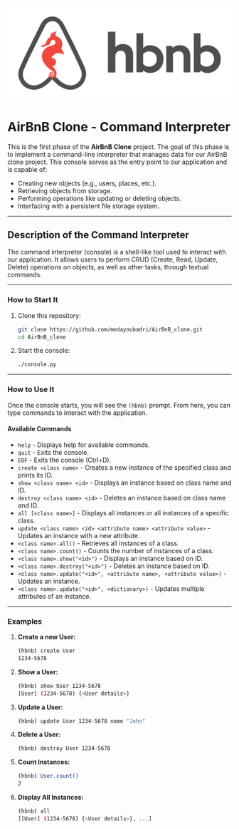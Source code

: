 <p align="center">
  <img src="/assets/HBNB.png" alt="AirBnb Clone">
</p>

# AirBnB Clone - Command Interpreter

This is the first phase of the **AirBnB Clone** project. The goal of this phase is to implement a command-line interpreter that manages data for our AirBnB clone project. This console serves as the entry point to our application and is capable of:

- Creating new objects (e.g., users, places, etc.).
- Retrieving objects from storage.
- Performing operations like updating or deleting objects.
- Interfacing with a persistent file storage system.

---

## Description of the Command Interpreter

The command interpreter (console) is a shell-like tool used to interact with our application. It allows users to perform CRUD (Create, Read, Update, Delete) operations on objects, as well as other tasks, through textual commands.

---

### How to Start It

1. Clone this repository:

   ```bash
   git clone https://github.com/medayoubadri/AirBnB_clone.git
   cd AirBnB_clone
   ```

2. Start the console:

   ```bash
   ./console.py
   ```

---

### How to Use It

Once the console starts, you will see the `(hbnb)` prompt. From here, you can type commands to interact with the application.

#### Available Commands

- `help` - Displays help for available commands.
- `quit` - Exits the console.
- `EOF` - Exits the console (Ctrl+D).
- `create <class name>` - Creates a new instance of the specified class and prints its ID.
- `show <class name> <id>` - Displays an instance based on class name and ID.
- `destroy <class name> <id>` - Deletes an instance based on class name and ID.
- `all [<class name>]` - Displays all instances or all instances of a specific class.
- `update <class name> <id> <attribute name> <attribute value>` - Updates an instance with a new attribute.
- `<class name>.all()` - Retrieves all instances of a class.
- `<class name>.count()` - Counts the number of instances of a class.
- `<class name>.show("<id>")` - Displays an instance based on ID.
- `<class name>.destroy("<id>")` - Deletes an instance based on ID.
- `<class name>.update("<id>", <attribute name>, <attribute value>)` - Updates an instance.
- `<class name>.update("<id>", <dictionary>)` - Updates multiple attributes of an instance.

---

### Examples

1. **Create a new User:**

   ```bash
   (hbnb) create User
   1234-5678
   ```

2. **Show a User:**

   ```bash
   (hbnb) show User 1234-5678
   [User] (1234-5678) {<User details>}
   ```

3. **Update a User:**

   ```bash
   (hbnb) update User 1234-5678 name "John"
   ```

4. **Delete a User:**

   ```bash
   (hbnb) destroy User 1234-5678
   ```

5. **Count Instances:**

   ```bash
   (hbnb) User.count()
   2
   ```

6. **Display All Instances:**

   ```bash
   (hbnb) all
   [[User] (1234-5678) {<User details>}, ...]
   ```
